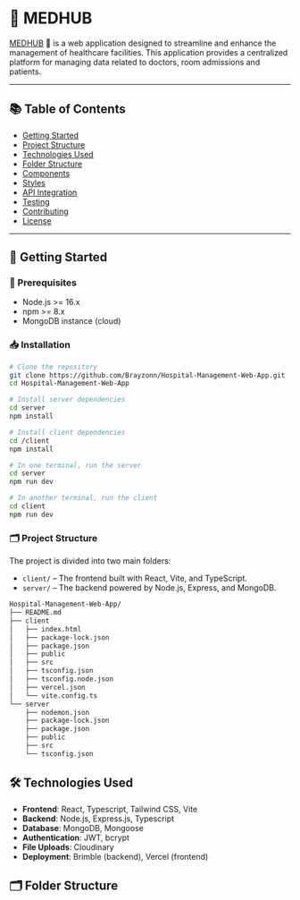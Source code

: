 # 🏥 MEDHUB

[MEDHUB](https://med-hub-hazel.vercel.app) 🔗 is a web application designed to streamline and enhance the management of healthcare facilities. This application provides a centralized platform for managing data related to doctors, room admissions and patients.

---

## 📚 Table of Contents

- [Getting Started](#getting-started)
- [Project Structure](#project-structure)
- [Technologies Used](#technologies-used)
- [Folder Structure](#folder-structure)
- [Components](#components)
- [Styles](#styles)
- [API Integration](#api-integration)
- [Testing](#testing)
- [Contributing](#contributing)
- [License](#license)

---

## 🚀 Getting Started

### 🔧 Prerequisites

- Node.js >= 16.x
- npm >= 8.x
- MongoDB instance (cloud)

### 📥 Installation

```bash
# Clone the repository
git clone https://github.com/Brayzonn/Hospital-Management-Web-App.git
cd Hospital-Management-Web-App

# Install server dependencies
cd server
npm install

# Install client dependencies
cd /client
npm install

# In one terminal, run the server
cd server
npm run dev

# In another terminal, run the client
cd client
npm run dev

```

### 🗂 Project Structure

The project is divided into two main folders:

- `client/` – The frontend built with React, Vite, and TypeScript.
- `server/` – The backend powered by Node.js, Express, and MongoDB.

```bash
Hospital-Management-Web-App/
├── README.md
├── client
│   ├── index.html
│   ├── package-lock.json
│   ├── package.json
│   ├── public
│   ├── src
│   ├── tsconfig.json
│   ├── tsconfig.node.json
│   ├── vercel.json
│   └── vite.config.ts
└── server
    ├── nodemon.json
    ├── package-lock.json
    ├── package.json
    ├── public
    ├── src
    └── tsconfig.json  

```     

## 🛠️ Technologies Used

- **Frontend**: React, Typescript, Tailwind CSS, Vite
- **Backend**: Node.js, Express.js, Typescript
- **Database**: MongoDB, Mongoose
- **Authentication**: JWT, bcrypt
- **File Uploads**: Cloudinary
- **Deployment**: Brimble (backend), Vercel (frontend)


## 🗂 Folder Structure

<!-- client/
├── public/ # Static assets (favicon, index.html)
├── src/
│ ├── assets/ # Images, fonts, etc.
│ ├── components/ # Reusable UI components
│ │ └── global/ # Global components like Header, Footer
│ ├── context/ # React context providers (e.g., AuthContext)
│ ├── hooks/ # Custom React hooks
│ ├── pages/ # Route-based page components
│ ├── routes/ # React Router route definitions
│ ├── services/ # API service calls
│ ├── types/ # TypeScript type definitions
│ ├── utils/ # Helper functions (formatters, validators)
│ └── App.tsx # Root component
├── .env # Environment variables
├── tsconfig.json # TypeScript configuration
└── package.json # Project metadata and scripts -->
